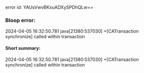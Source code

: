 error id: YAUsVwvBKxuADXySPDhQLw==
### Bloop error:

2024-04-05 16:32:50.781 java[21380:537030] +[CATransaction synchronize] called within transaction
#### Short summary: 

2024-04-05 16:32:50.781 java[21380:537030] +[CATransaction synchronize] called within transaction